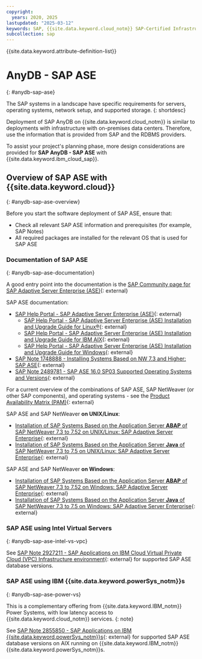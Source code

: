 ```yaml
---
copyright:
  years: 2020, 2025
lastupdated: "2025-03-12"
keywords: SAP, {{site.data.keyword.cloud_notm}} SAP-Certified Infrastructure, {{site.data.keyword.ibm_cloud_sap}}, SAP Workloads
subcollection: sap
---
```


{{site.data.keyword.attribute-definition-list}}


# AnyDB - SAP ASE
{: #anydb-sap-ase}

The SAP systems in a landscape have specific requirements for servers, operating systems, network setup, and supported storage.
{: shortdesc}

Deployment of SAP AnyDB on {{site.data.keyword.cloud_notm}} is similar to deployments with infrastructure with on-premises data centers. Therefore, use the information that is provided from SAP and the RDBMS providers.

To assist your project's planning phase, more design considerations are provided for **SAP AnyDB - SAP ASE** with {{site.data.keyword.ibm_cloud_sap}}.

## Overview of SAP ASE with {{site.data.keyword.cloud}}
{: #anydb-sap-ase-overview}

Before you start the software deployment of SAP ASE, ensure that:
- Check all relevant SAP ASE information and prerequisites (for example, SAP Notes)
- All required packages are installed for the relevant OS that is used for SAP ASE

### Documentation of SAP ASE
{: #anydb-sap-ase-documentation}

A good entry point into the documentation is the [SAP Community page for SAP Adaptive Server Enterprise (ASE)](https://pages.community.sap.com/topics/applications-on-ase){: external}

SAP ASE documentation:
- [SAP Help Portal - SAP Adaptive Server Enterprise (ASE)](https://help.sap.com/docs/SAP_ASE){: external}
    - [SAP Help Portal - SAP Adaptive Server Enterprise (ASE) Installation and Upgrade Guide for Linux&reg;](https://help.sap.com/docs/SAP_ASE/23c3bb4a29be443ea887fa10871a30f8/a6612e5fbc2b10149d8a80b52f34dc5a.html){: external}
    - [SAP Help Portal - SAP Adaptive Server Enterprise (ASE) Installation and Upgrade Guide for IBM AIX](https://help.sap.com/docs/SAP_ASE/07e2d10774874e3bb4d991ef08d678e8/a661021abc2b1014a92ff2ccfa24f47a.html){: external}
    - [SAP Help Portal - SAP Adaptive Server Enterprise (ASE) Installation and Upgrade Guide for Windows](https://help.sap.com/docs/SAP_ASE/36031975851a4f82b1022a9df877280b/a660d3f1bc2b101487cbdbf10069c3ac.html){: external}
- [SAP Note 1748888 - Installing Systems Based on NW 7.3 and Higher: SAP ASE](https://me.sap.com/notes/1748888){: external}
- [SAP Note 2489781 - SAP ASE 16.0 SP03 Supported Operating Systems and Versions](https://me.sap.com/notes/2489781){: external}

For a current overview of the combinations of SAP ASE, SAP NetWeaver (or other SAP components), and operating systems - see the [Product Availability Matrix (PAM)](https://userapps.support.sap.com/sap/support/pam){: external}

SAP ASE and SAP NetWeaver **on UNIX/Linux**:
- [Installation of SAP Systems Based on the Application Server **ABAP** of SAP NetWeaver 7.3 to 7.52 on UNIX/Linux: SAP Adaptive Server Enterprise](https://help.sap.com/docs/SLTOOLSET/e345db692e3c43928199d701df58c0d8/0889d5d70cf24c3a82d7cda898ec3545.html?version=CURRENT_VERSION){: external}
- [Installation of SAP Systems Based on the Application Server **Java** of SAP NetWeaver 7.3 to 7.5 on UNIX/Linux: SAP Adaptive Server Enterprise](https://help.sap.com/docs/SLTOOLSET/01f04921ac57452983980fe83a3ce10d/0889d5d70cf24c3a82d7cda898ec3545.html?version=CURRENT_VERSION){: external}

SAP ASE and SAP NetWeaver **on Windows**:
- [Installation of SAP Systems Based on the Application Server **ABAP** of SAP NetWeaver 7.3 to 7.52 on Windows: SAP Adaptive Server Enterprise](https://help.sap.com/docs/SLTOOLSET/b0c437ae5d1a4c70847bb55973923352/0889d5d70cf24c3a82d7cda898ec3545.html?version=CURRENT_VERSION){: external}
- [Installation of SAP Systems Based on the Application Server **Java** of SAP NetWeaver 7.3 to 7.5 on Windows: SAP Adaptive Server Enterprise](https://help.sap.com/docs/SLTOOLSET/2b04bc65d45544bb8ba67c258d4fb2e2/0889d5d70cf24c3a82d7cda898ec3545.html?version=CURRENT_VERSION){: external}

### SAP ASE using Intel Virtual Servers
{: #anydb-sap-ase-intel-vs-vpc}

See [SAP Note 2927211 - SAP Applications on IBM Cloud Virtual Private Cloud (VPC) Infrastructure environment](https://me.sap.com/notes/2927211){: external} for supported SAP ASE database versions.

### SAP ASE using IBM {{site.data.keyword.powerSys_notm}}s
{: #anydb-sap-ase-power-vs}

This is a complementary offering from {{site.data.keyword.IBM_notm}} Power Systems, with low latency access to {{site.data.keyword.cloud_notm}} services.
{: note}

See [SAP Note 2855850 - SAP Applications on IBM {{site.data.keyword.powerSys_notm}}s](https://me.sap.com/notes/2855850){: external} for supported SAP ASE database versions on AIX running on {{site.data.keyword.IBM_notm}} {{site.data.keyword.powerSys_notm}}s.
